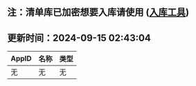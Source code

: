## 注：清单库已加密想要入库请使用 ([入库工具](https://github.com/BlankTMing/ManifestAutoUpdate/releases))

## 更新时间：2024-09-15 02:43:04
| AppID | 名称 | 类型  |
| :-------------------- | :----------------------------- | :----------- |
| 无 | 无 | 无 |
